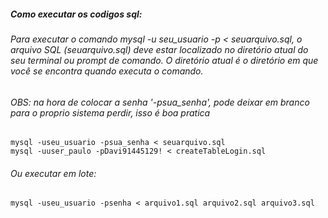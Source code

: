 ##### Como executar os codigos sql:

###### Para executar o comando mysql -u seu_usuario -p < seuarquivo.sql, o arquivo SQL (seuarquivo.sql) deve estar localizado no diretório atual do seu terminal ou prompt de comando. O diretório atual é o diretório em que você se encontra quando executa o comando.
###### OBS: na hora de colocar a senha '-psua_senha', pode deixar em branco para o proprio sistema perdir, isso é boa pratica
```
mysql -useu_usuario -psua_senha < seuarquivo.sql
mysql -uuser_paulo -pDavi91445129! < createTableLogin.sql
```

###### Ou executar em lote:
```
mysql -useu_usuario -psenha < arquivo1.sql arquivo2.sql arquivo3.sql
```